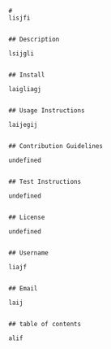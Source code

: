 
    # 
    lisjfi


    ## Description

    lsijgli


    ## Install

    laigliagj


    ## Usage Instructions

    laijegij


    ## Contribution Guidelines

    undefined


    ## Test Instructions

    undefined


    ## License

    undefined


    ## Username

    liajf


    ## Email

    laij


    ## table of contents 

    alif
